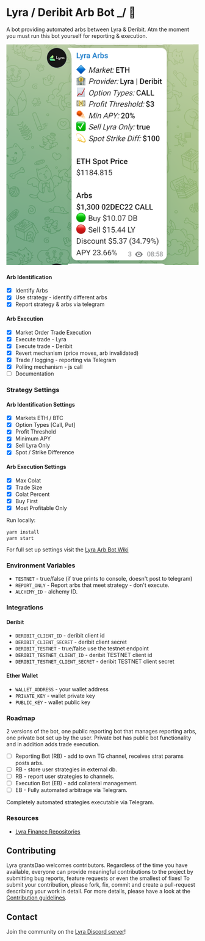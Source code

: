 # Lyra / Deribit Arb Bot \_/ 🤖

A bot providing automated arbs between Lyra & Deribit.
Atm the moment you must run this bot yourself for reporting & execution.

![Example arb - Deribit / Lyra](https://raw.githubusercontent.com/Lyra-Grants/assets/main/example_arb.png)
#### Arb Identification

- [x] Identify Arbs
- [x] Use strategy - identify different arbs
- [x] Report strategy & arbs via telegram

#### Arb Execution

- [x] Market Order Trade Execution
- [x] Execute trade - Lyra
- [x] Execute trade - Deribit
- [x] Revert mechanism (price moves, arb invalidated)
- [x] Trade / logging - reporting via Telegram
- [x] Polling mechanism - js call
- [ ] Documentation

### Strategy Settings

#### Arb Identification Settings

- [x] Markets ETH / BTC
- [x] Option Types [Call, Put]
- [x] Profit Threshold
- [x] Minimum APY
- [x] Sell Lyra Only
- [x] Spot / Strike Difference

#### Arb Execution Settings

- [x] Max Colat
- [x] Trade Size
- [x] Colat Percent
- [x] Buy First
- [x] Most Profitable Only

Run locally:

```
yarn install
yarn start
```

For full set up settings visit the [Lyra Arb Bot Wiki](https://github.com/Lyra-Grants/arb-bot/wiki/1.-Settings)

### Environment Variables

- `TESTNET` - true/false (if true prints to console, doesn't post to telegram)
- `REPORT_ONLY` - Report arbs that meet strategy - don't execute.
- `ALCHEMY_ID` - alchemy ID.

### Integrations

#### Deribit

- `DERIBIT_CLIENT_ID` - deribit client id
- `DERIBIT_CLIENT_SECRET` - deribit client secret
- `DERIBIT_TESTNET` - true/false use the testnet endpoint
- `DERIBIT_TESTNET_CLIENT_ID` - deribit TESTNET client id
- `DERIBIT_TESTNET_CLIENT_SECRET` - deribit TESTNET client secret

#### Ether Wallet

- `WALLET_ADDRESS` - your wallet address
- `PRIVATE_KEY` - wallet private key
- `PUBLIC_KEY` - wallet public key

### Roadmap

2 versions of the bot, one public reporting bot that manages reporting arbs, one private bot set up by the user.
Private bot has public bot functionality and in addition adds trade execution.

- [ ] Reporting Bot (RB) - add to own TG channel, receives strat params posts arbs.
- [ ] RB - store user strategies in external db.
- [ ] RB - report user strategies to channels.
- [ ] Execution Bot (EB) - add collateral management.
- [ ] EB - Fully automated arbitrage via Telegram.

Completely automated strategies executable via Telegram.

### Resources

- [Lyra Finance Repositories](https://github.com/lyra-finance)

## Contributing

Lyra grantsDao welcomes contributors. Regardless of the time you have available, everyone can provide meaningful contributions to the project by submitting bug reports, feature requests or even the smallest of fixes! To submit your contribution, please fork, fix, commit and create a pull-request describing your work in detail. For more details, please have a look at the [Contribution guidelines](https://github.com/Lyra-Grants/docs/blob/main/CONTRIBUTING.md).

## Contact

Join the community on the [Lyra Discord server](https://discord.gg/lyra)!
